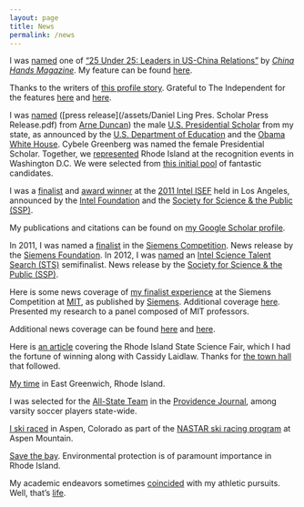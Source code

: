 ```yaml
---
layout: page
title: News
permalink: /news
---
```


I was [named](https://chinahandsmagazine.org/) one of [“25 Under 25: Leaders in US-China Relations”](https://chinahandsmagazine.org/2019/05/22/2019-25-under-25-leaders-in-us-china-relations/) by *[China Hands Magazine](https://www.huffpost.com/author/chinahandsmagazine-606)*. My feature can be found [here](https://chinahandsmagazine.org/2019/05/22/2019-25-under-25-leaders-in-us-china-relations/#jp-carousel-2628).

Thanks to the writers of [this profile story](https://patch.com/rhode-island/eastgreenwich/valedictorian-daniel-ling-wants-to-be-remembered-as-se22879524c). Grateful to The Independent for the features [here](http://www.independentri.com/local/article_3c6a91d7-4cda-5152-a160-26bb648666ee.html) and [here](http://www.independentri.com/local/article_ca8229cf-0fd6-5976-89ef-a2160ac23854.html).

I was [named](https://patch.com/rhode-island/eastgreenwich/valedictorian-daniel-ling-wants-to-be-remembered-as-se22879524c) ([press release](/assets/Daniel Ling Pres. Scholar Press Release.pdf) from [Arne Duncan](https://en.wikipedia.org/wiki/Arne_Duncan)) the male [U.S. Presidential Scholar](https://en.wikipedia.org/wiki/Presidential_Scholars_Program) from my state, as announced by the [U.S. Department of Education](https://en.wikipedia.org/wiki/United_States_Department_of_Education) and the [Obama](https://en.wikipedia.org/wiki/Barack_Obama) [White House](https://obamawhitehouse.archives.gov/). Cybele Greenberg was named the female Presidential Scholar. Together, we [represented](https://www.ed.gov/news/press-releases/141-students-across-country-named-2012-us-presidential-scholars) Rhode Island at the recognition events in Washington D.C. We were selected from [this initial pool](https://www2.ed.gov/programs/psp/2012/candidates.pdf) of fantastic candidates.

I was a [finalist](https://sspcdn.blob.core.windows.net/files/Documents/SEP/ISEF/2011/Program-Book.pdf) and [award winner](https://sspcdn.blob.core.windows.net/files/Documents/SEP/ISEF/2011/Press-Releases/Special-Awards.pdf) at the [2011 Intel ISEF](https://student.societyforscience.org/intel-isef-2011) held in Los Angeles, announced by the [Intel Foundation](https://www.intel.com/content/www/us/en/corporate-responsibility/intel-foundation.html) and the [Society for Science & the Public (SSP)](https://www.societyforscience.org/).

My publications and citations can be found on [my Google Scholar profile](https://scholar.google.com/citations?user=ZFoABtcAAAAJ&hl=en).

In 2011, I was named a [finalist](https://www.siemens-foundation.org/fileadmin/user_upload/USA_Foundation/Programs/Siemens_Competition/2011_Finalists_Siemens_Competition.pdf) in the [Siemens Competition](https://en.wikipedia.org/wiki/Siemens_Competition). News release by the [Siemens Foundation](https://en.wikipedia.org/wiki/Siemens_Foundation). In 2012, I was [named](https://sspcdn.blob.core.windows.net/files/Documents/SEP/STS/2012/Program-Books/Semifinalist.pdf) an [Intel Science Talent Search (STS)](https://en.wikipedia.org/wiki/Regeneron_Science_Talent_Search) semifinalist. News release by the [Society for Science & the Public (SSP)](https://en.wikipedia.org/wiki/Society_for_Science_%26_the_Public).

Here is some news coverage of [my finalist experience](https://news.usa.siemens.biz/press-release/siemens-usa/research-brain-disorders-and-evolution-galaxies-brings-students-closer-nat) at the Siemens Competition at [MIT](https://en.wikipedia.org/wiki/Massachusetts_Institute_of_Technology), as published by [Siemens](https://en.wikipedia.org/wiki/Siemens). Additional coverage [here](https://www.prnewswire.com/news-releases/research-on-brain-disorders-and-the-evolution-of-galaxies-brings-students-closer-to-nations-highest-science-honor-for-high-school-students-133752563.html). Presented my research to a panel composed of MIT professors.

Additional news coverage can be found [here](http://www.independentri.com/local/article_ca8229cf-0fd6-5976-89ef-a2160ac23854.html) and [here](https://patch.com/rhode-island/eastgreenwich/class-of-2012-goes-out-big).

Here is [an article](http://johnstonsunrise.net/stories/fair-winners-blend-technology-science,52464) covering the Rhode Island State Science Fair, which I had the fortune of winning along with Cassidy Laidlaw. Thanks for [the town hall](https://patch.com/rhode-island/eastgreenwich/podraza-to-take-reins-as-eghs-principal) that followed.

[My time](https://www.google.com/search?q=east+greenwich+rhode+island+daniel+ling) in East Greenwich, Rhode Island.

I was selected for the [All-State Team](http://www.providencejournal.com/article/20111224/NEWS/312249994) in the [Providence Journal](https://en.wikipedia.org/wiki/The_Providence_Journal), among varsity soccer players state-wide.

[I ski raced](http://skiracing.nastar.com/index.jsp?pagename=raceresults&race=79803) in Aspen, Colorado as part of the [NASTAR ski racing program](https://en.wikipedia.org/wiki/NASTAR) at Aspen Mountain.

[Save the bay](http://bdcampbell.net/oworld/stb/view_signers.php). Environmental protection is of paramount importance in Rhode Island.

My academic endeavors sometimes [coincided](https://patch.com/rhode-island/eastgreenwich/eg-boys-soccer-lose-to-smithfield-3-1-in-d-ii-state-c26e6576ecd) with my athletic pursuits. Well, that’s [life](https://en.wikipedia.org/wiki/This_Is_Water).
